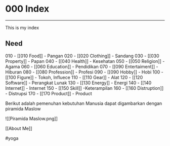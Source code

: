 # 000 Index
---

This is my index

## Need
010 - [[010 Food]] - Pangan
020 - [[020 Clothing]] - Sandang
030 - [[030 Property]] - Papan
040 - [[040 Health]] - Kesehatan
050 - [[050 Religion]] - Agama
060 - [[060 Education]] - Pendidikan
070 - [[090 Entertaiment]] - Hiburan
080 - [[080 Profession]] - Profesi
090 - [[090 Hobby]] - Hobi
100 - [[100 Figure]] - Tokoh, Influece
110 - [[110 Gear]] - Alat
120 - [[120 Software]] - Perangkat Lunak
130 - [[130 Energy]] - Energi
140 - [[140 Internet]] - Internet
150 - [[150 Skill]] -Keterampilan
160 - [[160 Distruption]] - Distrupsi
170 - [[170 Product]] - Product


Berikut adalah pemenuhan kebutuhan Manusia dapat digambarkan dengan piramida Maslow

![[Piramida Maslow.png]]



[[About Me]]


#yoga 